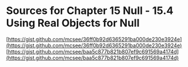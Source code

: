 # Sources for Chapter 15 Null - 15.4 Using Real Objects for Null

[https://gist.github.com/mcsee/36ff0b92d6365291ba000de230e3924e](https://gist.github.com/mcsee/36ff0b92d6365291ba000de230e3924e)
[https://gist.github.com/mcsee/baa5c877b821b807ef9c691569a4174d](https://gist.github.com/mcsee/baa5c877b821b807ef9c691569a4174d)